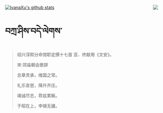 [![IvanaXu's github stats](https://github-readme-stats.vercel.app/api?username=IvanaXu&show_icons=true&theme=vue-dark)](https://github.com/anuraghazra/github-readme-stats)
<img align="right" src="https://github-readme-stats.vercel.app/api/top-langs/?username=IvanaXu&langs_count=3&theme=graywhite" />
# བཀྲ་ཤིས་བདེ་ལེགས་
> 绍兴淳熙分命馆职定撰十七首 亚、终献用《文安》。
>
> 宋·郊庙朝会歌辞
>
> 总章灵承，维国之常。
> 
> 礼乐宣鬯，降升齐庄。
> 
> 竭诚尽志，荐兹累觞。
> 
> 于昭在上，申锡无疆。